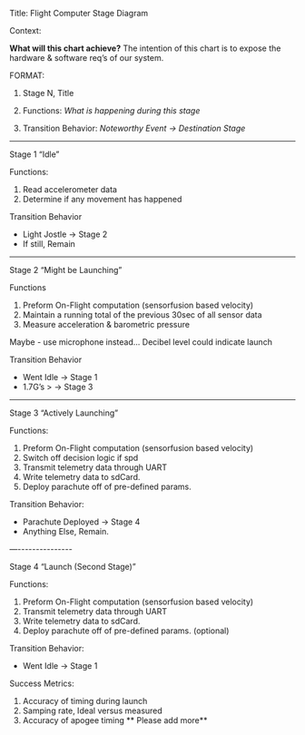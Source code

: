 Title: 
Flight Computer Stage Diagram


Context:

**What will this chart achieve?**
	The intention of this chart is to expose the hardware & software req’s of our 
    system.  


FORMAT:  

1. Stage N, Title 

2. Functions: 
*What is happening during this stage* 

3. Transition Behavior: 
		*Noteworthy Event → Destination Stage*

--------------
Stage 1 “Idle”

Functions: 
1. Read accelerometer data 
2. Determine if any movement has happened 

Transition Behavior
- Light Jostle → Stage 2
- If still, Remain 
--------------

Stage 2 “Might be Launching”

Functions 
1. Preform On-Flight computation (sensorfusion based velocity)
2. Maintain a running total of the previous 30sec of all sensor data 
3. Measure acceleration & barometric pressure 

Maybe - use microphone instead… Decibel level could indicate launch

Transition Behavior
- Went Idle → Stage 1
- 1.7G’s > → Stage 3
--------------
 
Stage 3 “Actively Launching”

Functions:
1. Preform On-Flight computation (sensorfusion based velocity)
2. Switch off decision logic if spd
3. Transmit telemetry data through UART
4. Write telemetry data to sdCard.  
5. Deploy parachute off of pre-defined params. 

Transition Behavior:
- Parachute Deployed → Stage 4
- Anything Else, Remain. 


—---------------

Stage 4 “Launch (Second Stage)”

Functions:
1. Preform On-Flight computation (sensorfusion based velocity)
2. Transmit telemetry data through UART
3. Write telemetry data to sdCard.  
4. Deploy parachute off of pre-defined params. (optional)

Transition Behavior:
- Went Idle → Stage 1



Success Metrics: 

1. Accuracy of timing during launch 
2. Samping rate, Ideal versus measured
3. Accuracy of apogee timing 
** Please add more**



